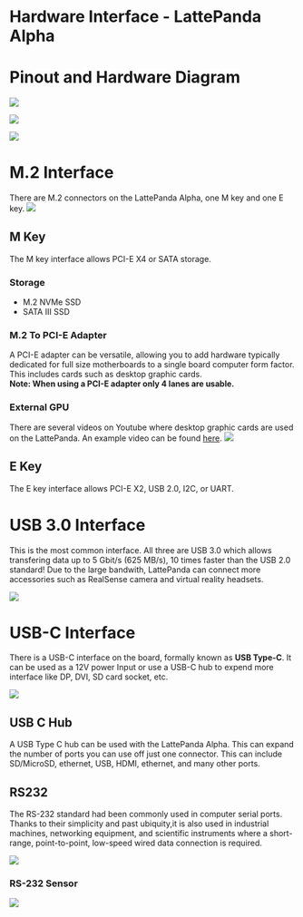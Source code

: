 # Hardware Interface - LattePanda Alpha

# Pinout and Hardware Diagram

![](https://i.imgur.com/kor7zdt.png)

![](https://i.imgur.com/9vZ9sKQ.png)

![](https://indiegogo-media-prod-cld-res.cloudinary.com/image/upload/v1516806703/yf6xnt5fm3u3nphftvtr.png)

# M.2 Interface

There are M.2 connectors on the LattePanda Alpha, one M key and one E key.
![](https://i.imgur.com/rIH5QtK.jpg)

## M Key
The M key interface allows PCI-E X4 or SATA storage.
### **Storage**
* M.2 NVMe SSD
* SATA III SSD

### M.2 To PCI-E Adapter

A PCI-E adapter can be versatile, allowing you to add hardware typically dedicated for full size motherboards to a single board computer form factor. This includes cards such as desktop graphic cards.\
**Note: When using a PCI-E adapter only 4 lanes are usable.**
### External GPU
There are several videos on Youtube where desktop graphic cards are used on the LattePanda. An example video can be found [here](https://www.youtube.com/watch?v=mKchBNFBeTE).
![](https://i.imgur.com/iXYEMum.png)

## E Key

The E key interface allows PCI-E X2, USB 2.0, I2C, or UART.

# USB 3.0 Interface

This is the most common interface. All three are USB 3.0 which allows transfering data up to 5 Gbit/s (625 MB/s), 10 times faster than the USB 2.0 standard! Due to the large bandwith, LattePanda can connect more accessories such as RealSense camera and virtual reality headsets.

![](https://i.imgur.com/zwyyMtD.jpg)


# USB-C Interface

There is a USB-C interface on the board, formally known as **USB Type-C**. It can be used as a 12V power Input or use a USB-C hub to expend more interface like DP, DVI, SD card socket, etc. 

![](https://i.imgur.com/FDdrFEz.jpg)

## USB C Hub

A USB Type C hub can be used with the LattePanda Alpha. This can expand the number of ports you can use off just one connector. This can include SD/MicroSD, ethernet, USB, HDMI, ethernet, and many other ports.

## RS232

The RS-232 standard had been commonly used in computer serial ports. Thanks to their simplicity and past ubiquity,it is also used in industrial machines, networking equipment, and scientific instruments where a short-range, point-to-point, low-speed wired data connection is required. 

![](https://i.imgur.com/RU7P7nU.png)

### RS-232 Sensor

![](https://i.imgur.com/7loMZ3h.png?1)